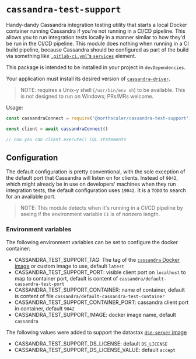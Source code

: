 # `cassandra-test-support`

Handy-dandy Cassandra integration testing utility that starts a local Docker container running Cassandra if you're not running in a CI/CD pipeline.
This allows you to run integration tests locally in a manner similar to how they'd be run in the CI/CD pipeline. 
This module does nothing when running in a CI build pipeline, because Cassandra should be configured as part of the build via something like [`.gitlab-ci.yml`'s `services`](https://docs.gitlab.com/ee/ci/yaml/#services) element.

This package is intended to be installed in your project in `devDependencies`.

Your application must install its desired version of [`cassandra-driver`](https://www.npmjs.com/package/cassandra-driver).

> NOTE: requires a Unix-y shell (`/usr/bin/env sh`) to be available.
>This is not designed to run on Windows; PRs/MRs welcome.

Usage:
```javascript
const cassandraConnect = require('@northscaler/cassandra-test-support')

const client = await cassandraConnect()

// now you can client.execute() CQL statements
```

## Configuration

The default configuration is pretty conventional, with the sole exception of the default port that Cassandra will listen on for clients.
Instead of `9042`, which might already be in use on developers' machines when they run integration tests, the default configuration uses `19042`.
It is a `TODO` to search for an available port.

>NOTE: This module detects when it's running in a CI/CD pipeline by seeing if the environment variable `CI` is of nonzero length.

### Environment variables

The following environment variables can be set to configure the docker container:
* CASSANDRA_TEST_SUPPORT_TAG: The tag of the [`cassandra` Docker image](https://hub.docker.com/_/cassandra)  or custom image to use, default `latest`
* CASSANDRA_TEST_SUPPORT_PORT: visible client port on `localhost` to map to container port, default is content of `cassandra/default-cassandra-test-port`
* CASSANDRA_TEST_SUPPORT_CONTAINER: name of container, default is content of file `cassandra/default-cassandra-test-container`
* CASSANDRA_TEST_SUPPORT_CONTAINER_PORT: cassandra client port in container, default `9042`
* CASSANDRA_TEST_SUPPORT_IMAGE: docker image name, default `cassandra`
  
The following values were added to support the datastax [`dse-server` image](https://hub.docker.com/r/datastax/dse-server)
* CASSANDRA_TEST_SUPPORT_DS_LICENSE: default `DS_LICENSE`
* CASSANDRA_TEST_SUPPORT_DS_LICENSE_VALUE: default `accept`
